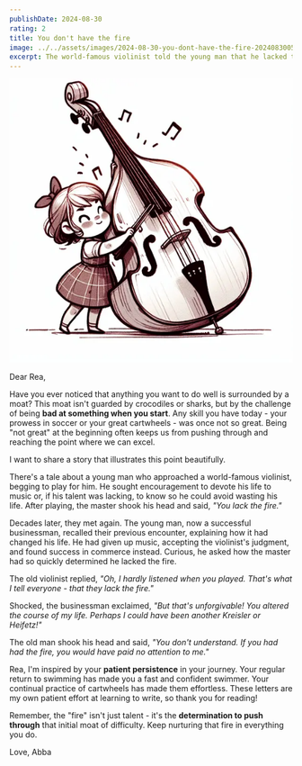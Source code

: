```yaml
---
publishDate: 2024-08-30
rating: 2
title: You don't have the fire
image: ../../assets/images/2024-08-30-you-dont-have-the-fire-20240830053841597.webp
excerpt: The world-famous violinist told the young man that he lacked the fire, which changed his life and inspired him to keep pushing through initial difficulties in everything he did.
---
```


![center|300](../../assets/images/2024-08-30-you-dont-have-the-fire-20240830053841597.webp)

Dear Rea,

Have you ever noticed that anything you want to do well is surrounded by a moat? This moat isn't guarded by crocodiles or sharks, but by the challenge of being **bad at something when you start**. Any skill you have today - your prowess in soccer or your great cartwheels - was once not so great. Being "not great" at the beginning often keeps us from pushing through and reaching the point where we can excel.

I want to share a story that illustrates this point beautifully.

There's a tale about a young man who approached a world-famous violinist, begging to play for him. He sought encouragement to devote his life to music or, if his talent was lacking, to know so he could avoid wasting his life. After playing, the master shook his head and said, _"You lack the fire."_

Decades later, they met again. The young man, now a successful businessman, recalled their previous encounter, explaining how it had changed his life. He had given up music, accepting the violinist's judgment, and found success in commerce instead. Curious, he asked how the master had so quickly determined he lacked the fire.

The old violinist replied, _"Oh, I hardly listened when you played. That's what I tell everyone - that they lack the fire."_

Shocked, the businessman exclaimed, _"But that's unforgivable! You altered the course of my life. Perhaps I could have been another Kreisler or Heifetz!"_

The old man shook his head and said, _"You don't understand. If you had had the fire, you would have paid no attention to me."_

Rea, I'm inspired by your **patient persistence** in your journey. Your regular return to swimming has made you a fast and confident swimmer. Your continual practice of cartwheels has made them effortless. These letters are my own patient effort at learning to write, so thank you for reading!

Remember, the "fire" isn't just talent - it's the **determination to push through** that initial moat of difficulty. Keep nurturing that fire in everything you do.

Love,
Abba
